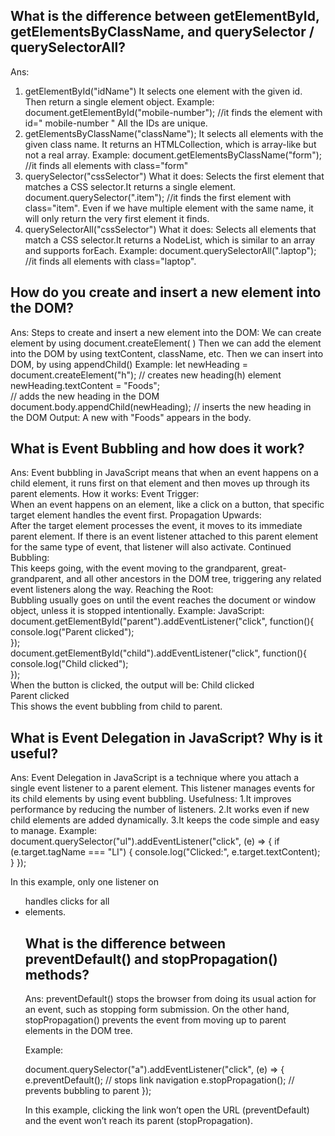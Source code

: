 ##  What is the difference between getElementById, getElementsByClassName, and querySelector / querySelectorAll?
Ans:
1. getElementById("idName")
It selects one element with the given id. Then return a single element object.
Example:
document.getElementById("mobile-number");
//it finds the element with id=" mobile-number "
All the IDs are unique.
2. getElementsByClassName("className");
It selects all elements with the given class name. It returns an HTMLCollection, which is array-like but not a real array.
Example:
document.getElementsByClassName("form");
//it finds all elements with class="form"
3. querySelector("cssSelector")
What it does: Selects the first element that matches a CSS selector.It returns a single element.
document.querySelector(".item");
//it finds the first element with class="item".
Even if we have multiple element with the same name, it will only return the very first element it finds.
4. querySelectorAll("cssSelector")
What it does: Selects all elements that match a CSS selector.It returns a NodeList, which is similar to an array and supports forEach.
Example:
document.querySelectorAll(".laptop");
//it finds all elements with class="laptop".


## How do you create and insert a new element into the DOM?
Ans:
Steps to create and insert a new element into the DOM:
We can create element by using  document.createElement( ) 
Then we can add the element into the DOM by using textContent, className, etc. 
Then we can insert into DOM, by using appendChild()
Example:
let newHeading = document.createElement("h");
// creates new heading(h) element  
newHeading.textContent = "Foods";  
// adds the new heading in the DOM
document.body.appendChild(newHeading);
// inserts the new heading in the DOM
Output: A new <h> with "Foods" appears in the body. 
## What is Event Bubbling and how does it work?
Ans:
Event bubbling in JavaScript means that when an event happens on a child element, it runs first on that element and then moves up through its parent elements.
How it works:
Event Trigger:  
When an event happens on an element, like a click on a button, that specific target element handles the event first. 
Propagation Upwards:  
After the target element processes the event, it moves to its immediate parent element. If there is an event listener attached to this parent element for the same type of event, that listener will also activate.
Continued Bubbling:  
This keeps going, with the event moving to the grandparent, great-grandparent, and all other ancestors in the DOM tree, triggering any related event listeners along the way.
Reaching the Root:  
Bubbling usually goes on until the event reaches the document or window object, unless it is stopped intentionally.
Example:
JavaScript:  
document.getElementById("parent").addEventListener("click",  function(){  
  console.log("Parent clicked");  
});  
document.getElementById("child").addEventListener("click", function(){  
  console.log("Child clicked");  
});  
When the button is clicked, the output will be:
Child clicked  
Parent clicked  
This shows the event bubbling from child to parent.

## What is Event Delegation in JavaScript? Why is it useful?
Ans:
Event Delegation in JavaScript is a technique where you attach a single event listener to a parent element. This listener manages events for its child elements by using event bubbling.
Usefulness:
1.It improves performance by reducing the number of listeners.
2.It works even if new child elements are added dynamically.
3.It keeps the code simple and easy to manage.
Example:
document.querySelector("ul").addEventListener("click", (e) => {
    if (e.target.tagName === "LI") {
        console.log("Clicked:", e.target.textContent);
    }
});

In this example, only one listener on <ul> handles clicks for all <li> elements.

## What is the difference between preventDefault() and stopPropagation() methods?
Ans:
preventDefault() stops the browser from doing its usual action for an event, such as stopping form submission.
On the other hand,  stopPropagation() prevents the event from moving up to parent elements in the DOM tree.

Example:

document.querySelector("a").addEventListener("click", (e) => {
    e.preventDefault();   // stops link navigation
    e.stopPropagation();  // prevents bubbling to parent
});

In this example, clicking the link won’t open the URL (preventDefault) and the event won’t reach its parent (stopPropagation).





 
